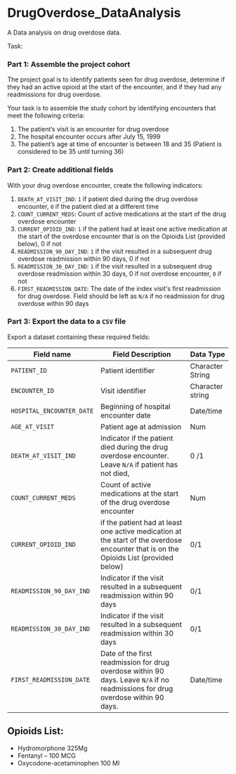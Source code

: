 # DrugOverdose_DataAnalysis
A Data analysis on drug overdose data.

Task:

### Part 1: Assemble the project cohort

The project goal is to identify patients seen for drug overdose, determine if they had an active opioid at the start of the encounter, and if they had any readmissions for drug overdose.

Your task is to assemble the study cohort by identifying encounters that meet the following criteria:

1. The patient’s visit is an encounter for drug overdose
2. The hospital encounter occurs after July 15, 1999
3. The patient’s age at time of encounter is between 18 and 35 (Patient is considered to be 35 until turning 36)

### Part 2: Create additional fields

With your drug overdose encounter, create the following indicators:

1. `DEATH_AT_VISIT_IND`: `1` if patient died during the drug overdose encounter, `0` if the patient died at a different time
2. `COUNT_CURRENT_MEDS`: Count of active medications at the start of the drug overdose encounter
3. `CURRENT_OPIOID_IND`: `1` if the patient had at least one active medication at the start of the overdose encounter that is on the Opioids List (provided below), 0 if not 
4. `READMISSION_90_DAY_IND`: `1` if the visit resulted in a subsequent drug overdose readmission within 90 days, 0 if not 
5. `READMISSION_30_DAY_IND`: `1` if the visit resulted in a subsequent drug overdose readmission within 30 days, 0 if not overdose encounter, `0` if not
6. `FIRST_READMISSION_DATE`: The date of the index visit's first readmission for drug overdose. Field should be left as `N/A` if no readmission for drug overdose within 90 days

### Part 3: Export the data to a `CSV` file

Export a dataset containing these required fields:

| Field name                | Field Description                                                                                                                  | Data Type        |
| ------------------------- | ---------------------------------------------------------------------------------------------------------------------------------- | ---------------- |
| `PATIENT_ID`              | Patient identifier                                                                                                                 | Character String |
| `ENCOUNTER_ID`            | Visit identifier                                                                                                                   | Character string |
| `HOSPITAL_ENCOUNTER_DATE` | Beginning of hospital encounter date                                                                                               | Date/time        |
| `AGE_AT_VISIT`            | Patient age at admission                                                                                                           | Num              |
| `DEATH_AT_VISIT_IND`      | Indicator if the patient died during the drug overdose encounter. Leave `N/A` if patient has not died,                             | 0 /1             |
| `COUNT_CURRENT_MEDS`      | Count of active medications at the start of the drug overdose encounter                          | Num              |
| `CURRENT_OPIOID_IND`      | if the patient had at least one active medication at the start of the overdose encounter that is on the Opioids List (provided below)     | 0/1              |
| `READMISSION_90_DAY_IND`  | Indicator if the visit resulted in a subsequent readmission within 90 days     | 0/1              |
| `READMISSION_30_DAY_IND`  | Indicator if the visit resulted in a subsequent readmission within 30 days     | 0/1              |
| `FIRST_READMISSION_DATE`  | Date of the first readmission for drug overdose within 90 days. Leave `N/A` if no readmissions for drug overdose within 90 days. | Date/time        |

## Opioids List:

- Hydromorphone 325Mg
- Fentanyl – 100 MCG
- Oxycodone-acetaminophen 100 Ml
